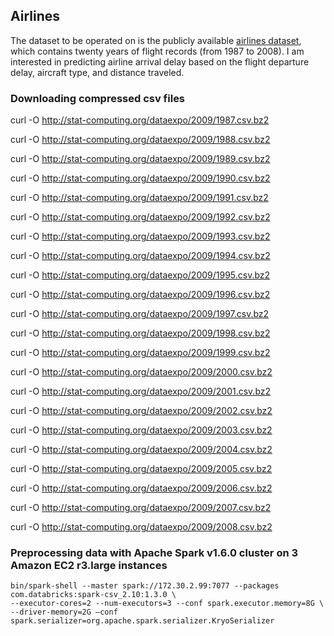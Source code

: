 ## Airlines

The dataset to be operated on is the publicly available [airlines dataset](http://stat-computing.org/dataexpo/2009/the-data.html), which contains twenty years of flight records (from 1987 to 2008). I am interested in predicting airline arrival delay based on the flight departure delay, aircraft type, and distance traveled.

### Downloading compressed csv files

curl -O http://stat-computing.org/dataexpo/2009/1987.csv.bz2

curl -O http://stat-computing.org/dataexpo/2009/1988.csv.bz2

curl -O http://stat-computing.org/dataexpo/2009/1989.csv.bz2

curl -O http://stat-computing.org/dataexpo/2009/1990.csv.bz2

curl -O http://stat-computing.org/dataexpo/2009/1991.csv.bz2

curl -O http://stat-computing.org/dataexpo/2009/1992.csv.bz2

curl -O http://stat-computing.org/dataexpo/2009/1993.csv.bz2

curl -O http://stat-computing.org/dataexpo/2009/1994.csv.bz2

curl -O http://stat-computing.org/dataexpo/2009/1995.csv.bz2

curl -O http://stat-computing.org/dataexpo/2009/1996.csv.bz2

curl -O http://stat-computing.org/dataexpo/2009/1997.csv.bz2

curl -O http://stat-computing.org/dataexpo/2009/1998.csv.bz2

curl -O http://stat-computing.org/dataexpo/2009/1999.csv.bz2

curl -O http://stat-computing.org/dataexpo/2009/2000.csv.bz2

curl -O http://stat-computing.org/dataexpo/2009/2001.csv.bz2

curl -O http://stat-computing.org/dataexpo/2009/2002.csv.bz2

curl -O http://stat-computing.org/dataexpo/2009/2003.csv.bz2

curl -O http://stat-computing.org/dataexpo/2009/2004.csv.bz2

curl -O http://stat-computing.org/dataexpo/2009/2005.csv.bz2

curl -O http://stat-computing.org/dataexpo/2009/2006.csv.bz2

curl -O http://stat-computing.org/dataexpo/2009/2007.csv.bz2

curl -O http://stat-computing.org/dataexpo/2009/2008.csv.bz2

### Preprocessing data with Apache Spark v1.6.0 cluster on 3 Amazon EC2 r3.large instances
~~~
bin/spark-shell --master spark://172.30.2.99:7077 --packages com.databricks:spark-csv_2.10:1.3.0 \
--executor-cores=2 --num-executors=3 --conf spark.executor.memory=8G \
--driver-memory=2G —conf spark.serializer=org.apache.spark.serializer.KryoSerializer

~~~





